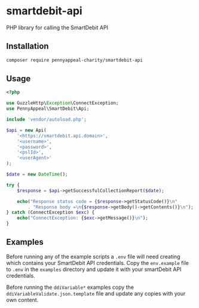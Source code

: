 # smartdebit-api
PHP library for calling the SmartDebit API

## Installation
```bash
composer require pennyappeal-charity/smartdebit-api
```
## Usage
```php
<?php

use GuzzleHttp\Exception\ConnectException;
use PennyAppeal\SmartDebit\Api;

include 'vendor/autoload.php';

$api = new Api(
    '<https://smartdebit.api.domain>',
    '<username>',
    '<password>',
    '<pslId>',
    '<userAgent>'
);

$date = new DateTime();

try {
    $response = $api->getSuccessfulCollectionReport($date);

    echo("Response status code = {$response->getStatusCode()}\n"
        . "Response body =\n{$response->getBody()->getContents()}\n");
} catch (ConnectException $exc) {
    echo("ConnectException: {$exc->getMessage()}\n");
}
```
## Examples
Before running any of the example scripts a ```.env``` file will need creating which contains your
SmartDebit API credentials. Copy the ```env.example``` file to ```.env``` in the ```examples```
directory and update it with your smartDebit API credentials.

Before running the ```ddiVariable*``` examples copy the ```ddiVariableValidate.json.template```
file and update any copies with your own content.